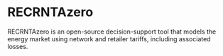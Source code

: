 # RECRNTAzero
RECRNTAzero is an open-source decision-support tool that models the energy market using network and retailer tariffs, including associated losses.
